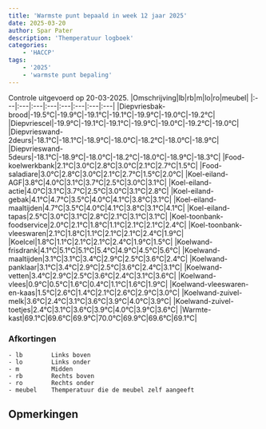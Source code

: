 ```yaml
---
title: 'Warmste punt bepaald in week 12 jaar 2025'
date: 2025-03-20
author: Spar Pater
description: 'Themperatuur logboek'
categories:
    - 'HACCP'
tags:
    - '2025'
    - 'warmste punt bepaling'
---
```

Controle uitgevoerd op 20-03-2025.
|Omschrijving|lb|rb|m|lo|ro|meubel|
|:---|:---|:---|:---|:---|:---|:---|:---|
|Diepvriesbak-brood|-19.5°C|-19.9°C|-19.1°C|-19.1°C|-19.9°C|-19.0°C|-19.2°C|
|Diepvriescel|-19.9°C|-19.1°C|-19.1°C|-19.9°C|-19.0°C|-19.2°C|-19.0°C|
|Diepvrieswand-2deurs|-18.1°C|-18.1°C|-18.9°C|-18.0°C|-18.2°C|-18.0°C|-18.9°C|
|Diepvrieswand-5deurs|-18.1°C|-18.9°C|-18.0°C|-18.2°C|-18.0°C|-18.9°C|-18.3°C|
|Food-koelwerkbank|2.1°C|3.0°C|2.8°C|3.0°C|2.1°C|2.7°C|1.5°C|
|Food-saladiare|3.0°C|2.8°C|3.0°C|2.1°C|2.7°C|1.5°C|2.0°C|
|Koel-eiland-AGF|3.8°C|4.0°C|3.1°C|3.7°C|2.5°C|3.0°C|3.1°C|
|Koel-eiland-actie|4.0°C|3.1°C|3.7°C|2.5°C|3.0°C|3.1°C|2.8°C|
|Koel-eiland-gebak|4.1°C|4.7°C|3.5°C|4.0°C|4.1°C|3.8°C|3.1°C|
|Koel-eiland-maaltijden|4.7°C|3.5°C|4.0°C|4.1°C|3.8°C|3.1°C|4.1°C|
|Koel-eiland-tapas|2.5°C|3.0°C|3.1°C|2.8°C|2.1°C|3.1°C|3.1°C|
|Koel-toonbank-foodservice|2.0°C|2.1°C|1.8°C|1.1°C|2.1°C|2.1°C|2.4°C|
|Koel-toonbank-vleeswaren|2.1°C|1.8°C|1.1°C|2.1°C|2.1°C|2.4°C|1.9°C|
|Koelcel|1.8°C|1.1°C|2.1°C|2.1°C|2.4°C|1.9°C|1.5°C|
|Koelwand-frisdrank|4.1°C|5.1°C|5.1°C|5.4°C|4.9°C|4.5°C|5.6°C|
|Koelwand-maaltijden|3.1°C|3.1°C|3.4°C|2.9°C|2.5°C|3.6°C|2.4°C|
|Koelwand-panklaar|3.1°C|3.4°C|2.9°C|2.5°C|3.6°C|2.4°C|3.1°C|
|Koelwand-vetten|3.4°C|2.9°C|2.5°C|3.6°C|2.4°C|3.1°C|3.6°C|
|Koelwand-vlees|0.9°C|0.5°C|1.6°C|0.4°C|1.1°C|1.6°C|1.9°C|
|Koelwand-vleeswaren-en-kaas|1.5°C|2.6°C|1.4°C|2.1°C|2.6°C|2.9°C|3.0°C|
|Koelwand-zuivel-melk|3.6°C|2.4°C|3.1°C|3.6°C|3.9°C|4.0°C|3.9°C|
|Koelwand-zuivel-toetjes|2.4°C|3.1°C|3.6°C|3.9°C|4.0°C|3.9°C|3.6°C|
|Warmte-kast|69.1°C|69.6°C|69.9°C|70.0°C|69.9°C|69.6°C|69.1°C|

### Afkortingen
    - lb        Links boven
    - lo        Links onder
    - m         Midden
    - rb        Rechts boven
    - ro        Rechts onder
    - meubel    Themperatuur die de meubel zelf aangeeft

## Opmerkingen


